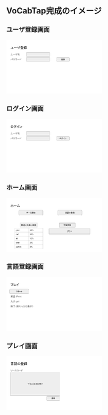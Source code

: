 ## VoCabTap完成のイメージ
### ユーザ登録画面
<img src="VocabTap完成のイメージ.jpg" width="50%">

### ログイン画面
<img src="VocabTap完成のイメージ (1).jpg" width="50%">

### ホーム画面
<img src="VocabTap完成のイメージ (2).jpg" width="50%">

### 言語登録画面
<img src="VocabTap完成のイメージ (3).jpg" width="50%">

### プレイ画面
<img src="VocabTap完成のイメージ (4).jpg" width="50%">